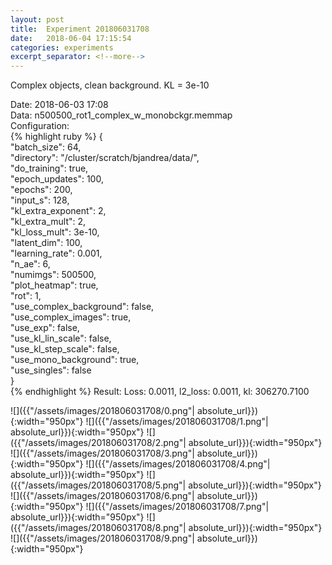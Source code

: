 ```yaml
---
layout: post
title:  Experiment 201806031708
date:   2018-06-04 17:15:54
categories: experiments
excerpt_separator: <!--more-->
---
```

Complex objects, clean background. KL = 3e-10  

 <!--more-->
Date: 2018-06-03 17:08  
Data: n500500_rot1_complex_w_monobckgr.memmap  
Configuration:   
{% highlight ruby %}
{  
    "batch_size": 64,   
    "directory": "/cluster/scratch/bjandrea/data/",   
    "do_training": true,   
    "epoch_updates": 100,   
    "epochs": 200,   
    "input_s": 128,   
    "kl_extra_exponent": 2,   
    "kl_extra_mult": 2,   
    "kl_loss_mult": 3e-10,   
    "latent_dim": 100,   
    "learning_rate": 0.001,   
    "n_ae": 6,   
    "numimgs": 500500,   
    "plot_heatmap": true,   
    "rot": 1,   
    "use_complex_background": false,   
    "use_complex_images": true,   
    "use_exp": false,   
    "use_kl_lin_scale": false,   
    "use_kl_step_scale": false,   
    "use_mono_background": true,   
    "use_singles": false  
}  
{% endhighlight %}
Result: Loss: 0.0011, l2_loss: 0.0011, kl: 306270.7100  

![]({{"/assets/images/201806031708/0.png"| absolute_url}}){:width="950px"}
![]({{"/assets/images/201806031708/1.png"| absolute_url}}){:width="950px"}
![]({{"/assets/images/201806031708/2.png"| absolute_url}}){:width="950px"}
![]({{"/assets/images/201806031708/3.png"| absolute_url}}){:width="950px"}
![]({{"/assets/images/201806031708/4.png"| absolute_url}}){:width="950px"}
![]({{"/assets/images/201806031708/5.png"| absolute_url}}){:width="950px"}
![]({{"/assets/images/201806031708/6.png"| absolute_url}}){:width="950px"}
![]({{"/assets/images/201806031708/7.png"| absolute_url}}){:width="950px"}
![]({{"/assets/images/201806031708/8.png"| absolute_url}}){:width="950px"}
![]({{"/assets/images/201806031708/9.png"| absolute_url}}){:width="950px"}
